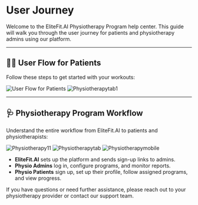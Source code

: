 # User Journey

Welcome to the EliteFit.AI Physiotherapy Program help center. This guide will walk you through the user journey for patients and physiotherapy admins using our platform.

---

## 🧍‍♀️ User Flow for Patients

Follow these steps to get started with your workouts:

![User Flow for Patients](/img/workflow2.webp)
![Physiotherapytab1](/img/workflow5.webp)

---

## 🩺 Physiotherapy Program Workflow

Understand the entire workflow from EliteFit.AI to patients and physiotherapists:

![Physiotherapy11](/img/workflow1.webp)
![Physiotherapytab](/img/workflow3.webp)
![Physiotherapymobile](/img/workflow4.webp)

- **EliteFit.AI** sets up the platform and sends sign-up links to admins.
- **Physio Admins** log in, configure programs, and monitor reports.
- **Physio Patients** sign up, set up their profile, follow assigned programs, and view progress.


If you have questions or need further assistance, please reach out to your physiotherapy provider or contact our support team.
